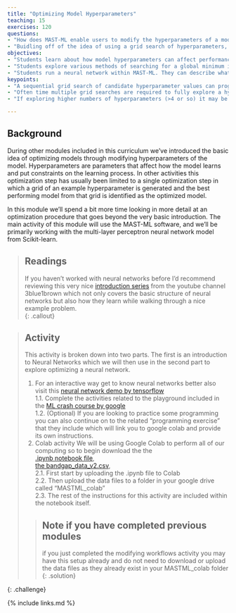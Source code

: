 ```yaml
---
title: "Optimizing Model Hyperparameters"
teaching: 15
exercises: 120
questions:
- "How does MAST-ML enable users to modify the hyperparameters of a model?"
- "Buidling off of the idea of using a grid search of hyperparameters, how can users converge on an optimized model?"
objectives:
- "Students learn about how model hyperparameters can affect performance and are introduced to some basic ideas on how these hyperparameters can be optimized, namely the grid search method."
- "Students explore various methods of searching for a global minimum in model errors and avoiding getting trapped in a local minimum."
- "Students run a neural network within MAST-ML. They can describe what they are, how to use them, and how to optimize them."
keypoints:
- "A sequential grid search of candidate hyperparameter values can progressively search for the best combination of model hyperparameters."
- "Often time multiple grid searches are required to fully explore a hyperparameter space in sufficient detail."
- "If exploring higher numbers of hyperparameters (>4 or so) it may be better to use more sophisticated search techniques due to computational constraints."

---
```

## Background 
During other modules included in this curriculum we’ve introduced the basic idea of optimizing models through modifying hyperparameters of the model. 
Hyperparameters are parameters that affect how the model learns and put constraints on the learning process. 
In other activities this optimization step has usually been limited to a single optimization step in which a grid of an example hyperparameter is generated and the best performing model from that grid is identified as the optimized model.   
  
In this module we’ll spend a bit more time looking in more detail at an optimization procedure that goes beyond the very basic introduction. 
The main activity of this module will use the MAST-ML software, and we’ll be primarily working with the multi-layer perceptron neural network model from Scikit-learn.  
  
> ## Readings
> If you haven’t worked with neural networks before I’d recommend reviewing this very nice [introduction series](https://www.youtube.com/watch?v=aircAruvnKk&list=PLZHQObOWTQDNU6R1_67000Dx_ZCJB-3pi) from the youtube channel 3blue1brown which not only covers the basic structure of neural networks but also how they learn while walking through a nice example problem.    
{: .callout}
  
> ## Activity
> This activity is broken down into two parts. The first is an introduction to Neural Networks which we will then use in the second part to explore optimizing a neural network.
>  
> 1. For an interactive way get to know neural networks better also visit this [neural network demo by tensorflow](https://playground.tensorflow.org/)   
>     1.1. Complete the activities related to the playground included in the [ML crash course by google](https://developers.google.com/machine-learning/crash-course/introduction-to-neural-networks/playground-exercises)  
>     1.2. (Optional) If you are looking to practice some programming you can also continue on to the related “programming exercise” that they include which will link you to google colab and provide its own instructions.  
> 2. Colab activity
> We will be using Google Colab to perform all of our computing so to begin download the the  
> [.ipynb notebook file](https://drive.google.com/file/d/1jCXegWX-th2blgZwSFwPbfttrXcZdVmk/view?usp=sharing),  
> [the bandgap_data_v2.csv](https://drive.google.com/file/d/17W3MILay6-vusnVaEqKLMip96pzjiWq_/view?usp=sharing),  
>     2.1. First start by uploading the .ipynb file to Colab  
>     2.2. Then upload the data files to a folder in your google drive called “MASTML_colab”  
>     2.3. The rest of the instructions for this activity are included within the notebook itself.
>  
> > ## Note if you have completed previous modules
> >  
> > if you just completed the modifying workflows activity you may have this setup already and do not need to download or upload the data files as they already exist in your MASTML_colab folder  
> {: .solution}
>  
{: .challenge}
  
{% include links.md %}
